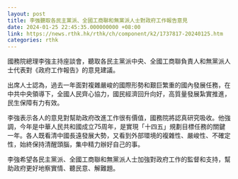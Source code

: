 ```yaml
---
layout: post
title: 李強聽取各民主黨派、全國工商聯和無黨派人士對政府工作報告意見
date: 2024-01-25 22:45:35.000000000 +08:00
link: https://news.rthk.hk/rthk/ch/component/k2/1737817-20240125.htm
categories: rthk
---
```


國務院總理李強主持座談會，聽取各民主黨派中央、全國工商聯負責人和無黨派人士代表對《政府工作報告》的意見建議。 

出席人士認為，過去一年面對複雜嚴峻的國際形勢和艱巨繁重的國內發展任務，在中共中央領導下，全國人民齊心協力，國民經濟回升向好，高質量發展紮實推進，民生保障有力有效。 

李強表示各人的意見對幫助政府改進工作很有價值，國務院將認真研究吸收。他強調，今年是中華人民共和國成立75周年，是實現「十四五」規劃目標任務的關鍵一年。各人既看清中國長遠發展大勢，又看到外部環境的複雜性、嚴峻性、不確定性，始終保持清醒頭腦，集中精力辦好自己的事。

李強希望各民主黨派、全國工商聯和無黨派人士加強對政府工作的監督和支持，幫助政府更好地察實情、聽民意、解難題。
